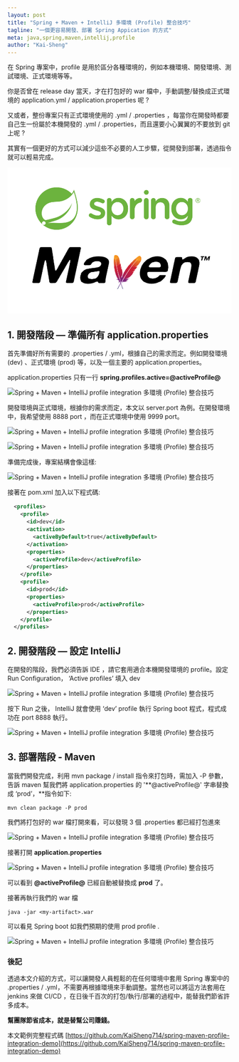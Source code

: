 ```yaml
---
layout: post
title: "Spring + Maven + IntelliJ 多環境 (Profile) 整合技巧"
tagline: "一個更容易開發、部署 Spring Appication 的方式"
meta: java,spring,maven,intellij,profile
author: "Kai-Sheng"
---
```


在 Spring 專案中，profile 是用於區分各種環境的，例如本機環境、開發環境、測試環境、正式環境等等。

你是否曾在 release day 當天，才在打包好的 war 檔中，手動調整/替換成正式環境的 application.yml / application.properties 呢 ?

又或者，整份專案只有正式環境使用的 .yml / .properties ，每當你在開發時都要自己生一份屬於本機開發的 .yml / .properties，而且還要小心翼翼的不要放到 git 上呢 ?

其實有一個更好的方式可以減少這些不必要的人工步驟，從開發到部署，透過指令就可以輕易完成。

![Spring + Maven + IntelliJ profile integration 多環境 (Profile) 整合技巧](/assets/image/spring-maven-index.png?style=center&size=medium)

## 1. 開發階段 — 準備所有 application.properties

首先準備好所有需要的 .properties / .yml，根據自己的需求而定。例如開發環境 (dev) 、正式環境 (prod) 等，以及一個主要的 application.properties。

application.properties 只有一行 **spring.profiles.active=@activeProfile@**

![Spring + Maven + IntelliJ profile integration 多環境 (Profile) 整合技巧](https://miro.medium.com/max/836/1*JBGOY1prMFtvnT6z65nowg.png?style=center)

開發環境與正式環境，根據你的需求而定，本文以 server.port 為例。在開發環境中，我希望使用 8888 port ，而在正式環境中使用 9999 port。

![Spring + Maven + IntelliJ profile integration 多環境 (Profile) 整合技巧](https://miro.medium.com/max/486/1*NRwTGDKFcfH1qqMbErg_BQ.png?style=center)


![Spring + Maven + IntelliJ profile integration 多環境 (Profile) 整合技巧](https://miro.medium.com/max/476/1*_OWBIOG2g0p4QjWgSgRgKg.png?style=center)

準備完成後，專案結構會像這樣:

![Spring + Maven + IntelliJ profile integration 多環境 (Profile) 整合技巧](https://miro.medium.com/max/686/1*PP5qtWuk8PhAT28dhSriTQ.png?style=center)

接著在 pom.xml 加入以下程式碼:

```xml
  <profiles>
    <profile>
      <id>dev</id>
      <activation>
        <activeByDefault>true</activeByDefault>
      </activation>
      <properties>
        <activeProfile>dev</activeProfile>
      </properties>
    </profile>
    <profile>
      <id>prod</id>
      <properties>
        <activeProfile>prod</activeProfile>
      </properties>
    </profile>
  </profiles>
```

## 2. 開發階段 — 設定 IntelliJ

在開發的階段，我們必須告訴 IDE ，請它套用適合本機開發環境的 profile。設定 Run Configuration， ‘Active profiles’ 填入 dev

![Spring + Maven + IntelliJ profile integration 多環境 (Profile) 整合技巧](https://miro.medium.com/max/1400/1*9P0Rqnf7iBG5cYfZ1KhOug.png?style=center)

按下 Run 之後， IntelliJ 就會使用 ‘dev’ profile 執行 Spring boot 程式，程式成功在 port 8888 執行。

![Spring + Maven + IntelliJ profile integration 多環境 (Profile) 整合技巧](https://miro.medium.com/max/1400/1*Qjynz8QB7K9B5Ll0B72lwg.png?style=center)

## 3. 部署階段 - Maven

當我們開發完成，利用 mvn package / install 指令來打包時，需加入 -P 參數，告訴 maven 幫我們將 application.properties 的 '**@activeProfile@' 字串替換成 ‘prod’，**指令如下:

```
mvn clean package -P prod
```

我們將打包好的 war 檔打開來看，可以發現 3 個 .properties 都已經打包進來

![Spring + Maven + IntelliJ profile integration 多環境 (Profile) 整合技巧](https://miro.medium.com/max/1332/1*OUI5SPrkPe25QTmYGVTTPw.png?style=center)

接著打開 **application.properties**

![Spring + Maven + IntelliJ profile integration 多環境 (Profile) 整合技巧](https://miro.medium.com/max/1080/1*pJ6eNigl9qnrD9XbmWKRpQ.png?style=center)

可以看到 **@activeProfile@** 已經自動被替換成 **prod** 了。

接著再執行我們的 war 檔

```
java -jar <my-artifact>.war
```

可以看見 Spring boot 如我們預期的使用 prod profile .

![Spring + Maven + IntelliJ profile integration 多環境 (Profile) 整合技巧](https://miro.medium.com/max/1400/1*Kos3ZVHzgHSyi59zqtJ8ig.png?style=center)

### 後記

透過本文介紹的方式，可以讓開發人員輕鬆的在任何環境中套用 Spring 專案中的 .properties / .yml，不需要再根據環境來手動調整。當然也可以將這方法套用在 jenkins 來做 CI/CD ，在日後千百次的打包/執行/部署的過程中，能替我們節省許多成本。

**幫團隊節省成本，就是替幫公司賺錢。**

本文範例完整程式碼 [https://github.com/KaiSheng714/spring-maven-profile-integration-demo](https://github.com/KaiSheng714/spring-maven-profile-integration-demo)

